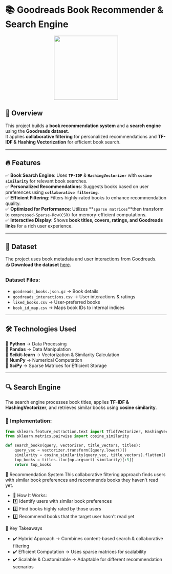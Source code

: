 # 📚 Goodreads Book Recommender & Search Engine  

<div align="center">
    <img src="https://upload.wikimedia.org/wikipedia/commons/e/ed/Goodreads_logo.svg" width="200">
</div>  

## 🚀 Overview  
This project builds a **book recommendation system** and a **search engine** using the **Goodreads dataset**.  
It applies **collaborative filtering** for personalized recommendations and **TF-IDF & Hashing Vectorization** for efficient book search.  

---

## 🔥 Features  
✅ **Book Search Engine**: Uses **`TF-IDF`** & **`HashingVectorizer`** with **`cosine similarity`** for relevant book searches.  
✅ **Personalized Recommendations**: Suggests books based on user preferences using **`collaborative filtering`**.  
✅ **Efficient Filtering**: Filters highly-rated books to enhance recommendation quality.  
✅ **Optimized for Performance**: Utilizes **`sparse matrices`**then transform to `compressed-Sparse-Row(CSR)` for memory-efficient computations.  
✅ **Interactive Display**: Shows **book titles, covers, ratings, and Goodreads links** for a rich user experience.  

---

## 📂 Dataset  
The project uses book metadata and user interactions from Goodreads.  
📥 **Download the dataset** [here](https://datarepo.eng.ucsd.edu/mcauley_group/gdrive/goodreads/).  

### Dataset Files:  
- `goodreads_books.json.gz` → Book details  
- `goodreads_interactions.csv` → User interactions & ratings  
- `liked_books.csv` → User-preferred books  
- `book_id_map.csv` → Maps book IDs to internal indices  

---

## 🛠️ Technologies Used  
🔹 **Python** → Data Processing  
🔹 **Pandas** → Data Manipulation  
🔹 **Scikit-learn** → Vectorization & Similarity Calculation  
🔹 **NumPy** → Numerical Computation  
🔹 **SciPy** → Sparse Matrices for Efficient Storage  

---

## 🔍 Search Engine  
The search engine processes book titles, applies **TF-IDF & HashingVectorizer**, and retrieves similar books using **cosine similarity**.  

### 🔹 Implementation:  
```python
from sklearn.feature_extraction.text import TfidfVectorizer, HashingVectorizer
from sklearn.metrics.pairwise import cosine_similarity

def search_books(query, vectorizer, title_vectors, titles):
    query_vec = vectorizer.transform([query.lower()])
    similarity = cosine_similarity(query_vec, title_vectors).flatten()
    top_books = titles.iloc[np.argsort(-similarity)[:5]]
    return top_books
```
🤝 Recommendation System
This collaborative filtering approach finds users with similar book preferences and recommends books they haven't read yet.

- 🔹 How It Works:
- 1️⃣ Identify users with similar book preferences
- 2️⃣ Find books highly rated by those users
- 3️⃣ Recommend books that the target user hasn't read yet

🎯 Key Takeaways
- ✔️ Hybrid Approach → Combines content-based search & collaborative filtering
- ✔️ Efficient Computation → Uses sparse matrices for scalability
- ✔️ Scalable & Customizable → Adaptable for different recommendation scenarios
